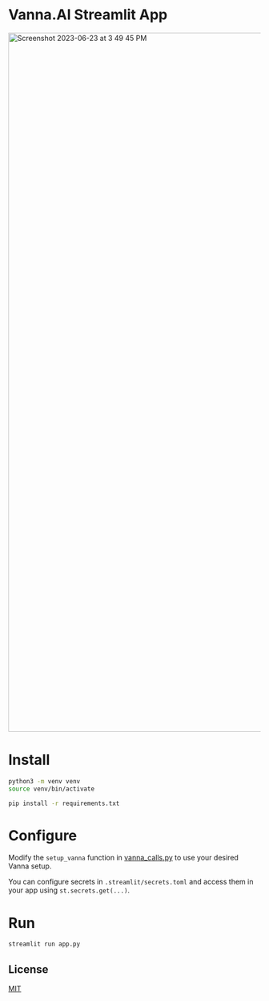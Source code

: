 # Vanna.AI Streamlit App
<img width="1392" alt="Screenshot 2023-06-23 at 3 49 45 PM" src="./assets/vanna_demo.gif">

# Install

```bash
python3 -m venv venv
source venv/bin/activate

pip install -r requirements.txt
```

# Configure
Modify the `setup_vanna` function in [vanna_calls.py](./vanna_calls.py) to use your desired Vanna setup.

You can configure secrets in `.streamlit/secrets.toml` and access them in your app using `st.secrets.get(...)`.

# Run 

```bash
streamlit run app.py
```


## License
[MIT](https://choosealicense.com/licenses/mit/)
